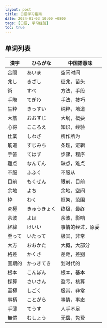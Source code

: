 ```yaml
---
layout: post
title: 日语学习指南
date: 2024-01-03 10:00 +0800
tags: [日语, 学习经验]
toc: true
---
```


## 单词列表

| 漢字       | ひらがな          | 中国語意味       |
|--------------|-----------------|----------------|
| 合間   | あいま      | 空闲时间           |
| 兆し   | きざし        | 征兆，苗头           |
| 術   | すべ       | 方法，手段 |
| 手際 | てぎわ   | 手法，技巧             |
| 生粋         | きっすい             | 纯粹，地道             |
| 大筋       | おおすじ             | 大纲，概要           |
| 心得         | こころえ           | 知识，经验           |
| 仕業         | しわざ       | 所作所为           |
| 筋道         | すじみち          | 条理，逻辑           |
| 手筈         | てはず          | 步骤，程序           |
| 難点         | なんてん       | 缺点，难点           |
| 不服         | ふふく          | 不服从           |
| 目前         | もくぜん          | 眼前，目前           |
| 余地         | よち          | 余地，空间           |
| 枠   | わく      | 框架，范围           |
| 究極   | きゅうきょく        | 终极，最终           |
| 余波   | よは       | 余波，影响 |
| 経緯 | けいい   | 事情的经过，原委             |
| 至って         | いたって             | 极其，非常             |
| 大方       | おおかた            | 大概，大部分           |
| 格差         | かくさ           | 差距，差别           |
| 画期的         | かっきてき       | 划时代的           |
| 根本         | こんぽん          | 根本，基本           |
| 採算         | さいさん          | 盈亏，核算           |
| 至極         | しごく       | 极其，非常           |
| 事柄         | ことがら          | 事情，事态           |
| 手薄         | てうす         | 人手不足           |
| 無償         | むしょう          | 无偿，免费           |